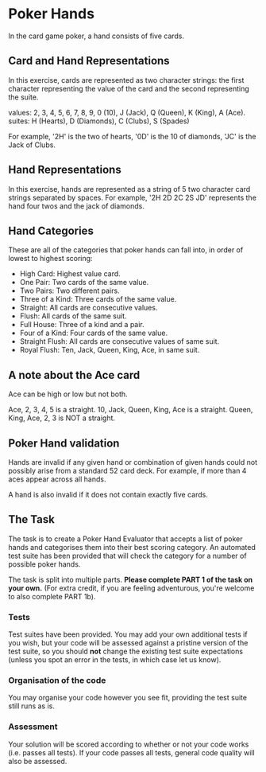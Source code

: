 # Poker Hands

In the card game poker, a hand consists of five cards.


## Card and Hand Representations

In this exercise, cards are represented as two character strings: the first character representing the value of the card and the second representing the suite.

values: 2, 3, 4, 5, 6, 7, 8, 9, 0 (10), J (Jack), Q (Queen), K (King), A (Ace).
suites: H (Hearts), D (Diamonds), C (Clubs), S (Spades)

For example, '2H' is the two of hearts, '0D' is the 10 of diamonds, 'JC' is the Jack of Clubs.


## Hand Representations

In this exercise, hands are represented as a string of 5 two character card strings separated by spaces.
For example, '2H 2D 2C 2S JD' represents the hand four twos and the jack of diamonds.


## Hand Categories

These are all of the categories that poker hands can fall into, in order of lowest to highest scoring:

* High Card: Highest value card.
* One Pair: Two cards of the same value.
* Two Pairs: Two different pairs.
* Three of a Kind: Three cards of the same value.
* Straight: All cards are consecutive values.
* Flush: All cards of the same suit.
* Full House: Three of a kind and a pair.
* Four of a Kind: Four cards of the same value.
* Straight Flush: All cards are consecutive values of same suit.
* Royal Flush: Ten, Jack, Queen, King, Ace, in same suit.

## A note about the Ace card

Ace can be high or low but not both.

Ace, 2, 3, 4, 5 is a straight.
10, Jack, Queen, King, Ace is a straight.
Queen, King, Ace, 2, 3 is NOT a straight.

## Poker Hand validation

Hands are invalid if any given hand or combination of given hands could not possibly arise from a standard 52 card deck. For example, if more than 4 aces appear across all hands.

A hand is also invalid if it does not contain exactly five cards.

## The Task

The task is to create a Poker Hand Evaluator that accepts a list of poker hands and categorises them into their best scoring category. An automated test suite has been provided that will check the category for a number of possible poker hands.

The task is split into multiple parts. **Please complete PART 1 of the task on your own.** (For extra credit, if you are feeling adventurous, you're welcome to also complete PART 1b).

### Tests

Test suites have been provided. You may add your own additional tests if you wish, but your code will be assessed against a pristine version of the test suite, so you should **not** change the existing test suite expectations (unless you spot an error in the tests, in which case let us know).

### Organisation of the code

You may organise your code however you see fit, providing the test suite still runs as is.

### Assessment

Your solution will be scored according to whether or not your code works (i.e. passes all tests). If your code passes all tests, general code quality will also be assessed.
